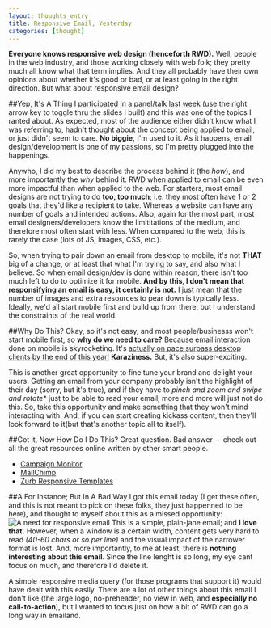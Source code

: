 ```yaml
---
layout: thoughts_entry
title: Responsive Email, Yesterday
categories: [thought]
---
```


**Everyone knows responsive web design (henceforth RWD).** Well, people in the web industry, and those working closely with web folk; they pretty much all know what that term implies. And they all probably have their own opinions about whether it's good or bad, or at least going in the right direction. But what about responsive email design?

##Yep, It's A Thing
I [participated in a panel/talk last week](browserspring.com/temp/pres/ux-2-2013) (use the right arrow key to toggle thru the slides I built) and this was one of the topics I ranted about. As expected, most of the audience either didn't know what I was referring to, hadn't thought about the concept being applied to email, or just didn't seem to care. **No biggie,** I'm used to it. As it happens, email design/development is one of my passions, so I'm pretty plugged into the happenings.

Anywho, I did my best to describe the process behind it (the _how_), and more importantly the _why_ behind it. RWD when applied to email can be even more impactful than when applied to the web. For starters, most email designs are not trying to do **too, too much**; i.e. they most often have 1 or 2 goals that they'd like a recipient to take. Whereas a website can have any number of goals and intended actions. Also, again for the most part, most email designers/developers know the limititations of the medium, and therefore most often start with less. When compared to the web, this is rarely the case (lots of JS, images, CSS, etc.). 

So, when trying to pair down an email from desktop to mobile, it's not **THAT** big of a change, or at least that what I'm trying to say, and also what I believe. So when email design/dev is done within reason, there isn't too much left to do to optimize it for mobile. **And by this, I don't mean that responsifying an email is easy, it certainly is not.** I just mean that the number of images and extra resources to pear down is typically less. Ideally, we'd all start mobile first and build up from there, but I understand the constraints of the real world.

##Why Do This?
Okay, so it's not easy, and most people/businesss won't start mobile first, so **why do we need to care?** Because email interaction done on mobile is skyrocketing. It's [actually on pace surpass desktop clients by the end of this year!](http://marketingland.com/mobile-email-opens-41-percent-33980) **Karaziness.** But, it's also super-exciting.

This is another great opportunity to fine tune your brand and delight your users. Getting an email from your company probably isn't the highlight of their day (sorry, but it's true), and if they have to *pinch and zoom and swipe and rotate** just to be able to read your email, more and more will just not do this. So, take this opportunity and make something that they won't mind interacting with. And, if you can start creating kickass content, then they'll look forward to it(but that's another topic all to itself).

##Got it, Now How Do I Do This?
Great question. Bad answer -- check out all the great resources online written by other smart people.

- [Campaign Monitor](http://www.campaignmonitor.com/guides/mobile/)
- [MailChimp](http://mailchimp.com/mobile-friendly-campaigns/)
- [Zurb Responsive Templates](http://www.zurb.com/playground/responsive-email-templates)

##A For Instance; But In A Bad Way
I got this email today (I get these often, and this is not meant to pick on these folks, they just happenned to be here), and thought to myself about this as a missed opportunity:
![A need for responsive email](http://jefff.co/images/email-sample-not-to-do.png 'A need for responsive email')
This is a simple, plain-jane email; and **I love that.** However, when a window is a certain width, content gets very hard to read _(40-60 chars or so per line)_ and the visual impact of the narrower format is lost. And, more importantly, to me at least, there is **nothing interesting about this email**. Since the line lenght is so long, my eye cant focus on much, and therefore I'd delete it.

A simple responsive media query (for those programs that support it) would have dealt with this easily. There are a lot of other things about this email I don't like (the large logo, no-preheader, no view in web, and **especially no call-to-action**), but I wanted to focus just on how a bit of RWD can go a long way in emailand.